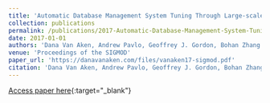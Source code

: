 ```yaml
---
title: 'Automatic Database Management System Tuning Through Large-scale Machine Learning'
collection: publications
permalink: /publications/2017-Automatic-Database-Management-System-Tuning-Through-Large-scale-Machine-Learning
date: 2017-01-01
authors: 'Dana Van Aken, Andrew Pavlo, Geoffrey J. Gordon, Bohan Zhang'
venue: 'Proceedings of the SIGMOD'
paper_url: 'https://danavanaken.com/files/vanaken17-sigmod.pdf'
citation: 'Dana Van Aken, Andrew Pavlo, Geoffrey J. Gordon, Bohan Zhang. Proceedings of the SIGMOD, 2017.'
---
```

[Access paper here](https://danavanaken.com/files/vanaken17-sigmod.pdf){:target="_blank"}